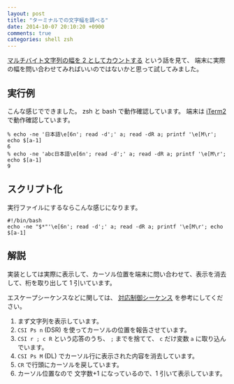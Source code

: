 ```yaml
---
layout: post
title: "ターミナルでの文字幅を調べる"
date: 2014-10-07 20:10:20 +0900
comments: true
categories: shell zsh
---
```

[マルチバイト文字列の幅を 2 としてカウントする](http://uwabami.junkhub.org/log/20141007.html#p01 "マルチバイト文字列の幅を 2 としてカウントする")
という話を見て、
端末に実際の幅を問い合わせてみればいいのではないかと思って試してみました。

<!--more-->

## 実行例

こんな感じでできました。
zsh と bash で動作確認しています。
端末は
[iTerm2](http://iterm2.com/ "iTerm2")
で動作確認しています。

```
% echo -ne '日本語\e[6n'; read -d';' a; read -dR a; printf '\e[M\r'; echo $[a-1]
6
% echo -ne 'abc日本語\e[6n'; read -d';' a; read -dR a; printf '\e[M\r'; echo $[a-1]
9
```

## スクリプト化

実行ファイルにするならこんな感じになります。

```
#!/bin/bash
echo -ne "$*"'\e[6n'; read -d';' a; read -dR a; printf '\e[M\r'; echo $[a-1]
```

## 解説

実装としては実際に表示して、カーソル位置を端末に問い合わせて、表示を消去して、桁を取り出して 1 引いています。

エスケープシーケンスなどに関しては、
[対応制御シーケンス](http://ttssh2.sourceforge.jp/manual/ja/about/ctrlseq.html "対応制御シーケンス")
を参考にしてください。

1. まず文字列を表示しています。
2. `CSI Ps n` (DSR) を使ってカーソルの位置を報告させています。
3. `CSI r ; c R` という応答のうち、 `;` までを捨てて、 `c` だけ変数 `a` に取り込んでいます。
4. `CSI Ps M` (DL) でカーソル行に表示された内容を消去しています。
5. `CR` で行頭にカーソルを戻しています。
6. カーソル位置なので 文字数+1 になっているので、1 引いて表示しています。
